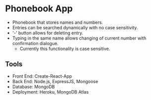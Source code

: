 # Phonebook App

- Phonebook that stores names and numbers.
- Entries can be searched dynamically with no case sensitivity.
- '-' button allows for deleting entry.
- Typing in the same name allows changing of current number with confirmation dialogue.
  - Currently this functionality is case sensitive.

## Tools

- Front End: Create-React-App
- Back End: Node.js, ExpressJS, Mongoose
- Database: MongoDB
- Deployment: Heroku, MongoDB Atlas
